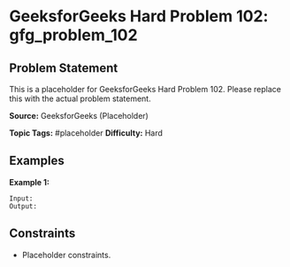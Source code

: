 # GeeksforGeeks Hard Problem 102: gfg_problem_102

## Problem Statement

This is a placeholder for GeeksforGeeks Hard Problem 102.
Please replace this with the actual problem statement.

**Source:** GeeksforGeeks (Placeholder)

**Topic Tags:** #placeholder
**Difficulty:** Hard

## Examples

**Example 1:**

```
Input:
Output:
```

## Constraints

- Placeholder constraints.
